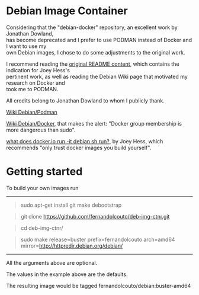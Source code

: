 # Debian Image Container

Considering that the "debian-docker" repository, an excellent work by Jonathan Dowland,  
has become deprecated and I prefer to use PODMAN instead of Docker and I want to use my  
own Debian images, I chose to do some adjustments to the original work.  

I recommend reading the [original README content](https://github.com/jmtd/debian-docker/blob/master/README.md), which contains the indication for Joey Hess's  
pertinent work, as well as reading the Debian Wiki page that motivated my research on Docker and  
took me to PODMAN.

All credits belong to Jonathan Dowland to whom I publicly thank.

[Wiki Debian/Podman](https://wiki.debian.org/Podman)  

[Wiki Debian/Docker](https://wiki.debian.org/Docker), that makes the alert: "Docker group membership is more dangerous than sudo".  

[what does docker.io run -it debian sh run?](https://joeyh.name/blog/entry/docker_run_debian/), by 
Joey Hess, which recommends <q>only trust docker images you build yourself</q>.  

# Getting started  

To build your own images run  

----
>sudo apt-get install git make debootstrap  

>git clone https://github.com/fernandolcouto/deb-img-ctnr.git  

>cd deb-img-ctnr/  

>sudo make release=buster prefix=fernandolcouto arch=amd64 mirror=http://httpredir.debian.org/debian/  

----

All the arguments above are optional.  

The values in the example above are the defaults.  

The resulting image would be tagged fernandolcouto/debian:buster-amd64

